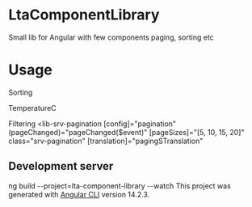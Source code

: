# LtaComponentLibrary
Small lib for Angular with few components paging, sorting etc



# Usage 

Sorting
   <th lib-srv-sorting [name]="'TemperatureC'" (onSorting)="Sort($event)">
          TemperatureC
    </th>

Filtering 
<lib-srv-pagination
    [config]="pagination"
    (pageChanged)="pageChanged($event)"
    [pageSizes]="[5, 10, 15, 20]"
    class="srv-pagination"
    [translation]="pagingSTranslation"
  ></lib-srv-pagination>


## Development server
ng build --project=lta-component-library --watch
This project was generated with [Angular CLI](https://github.com/angular/angular-cli) version 14.2.3.
